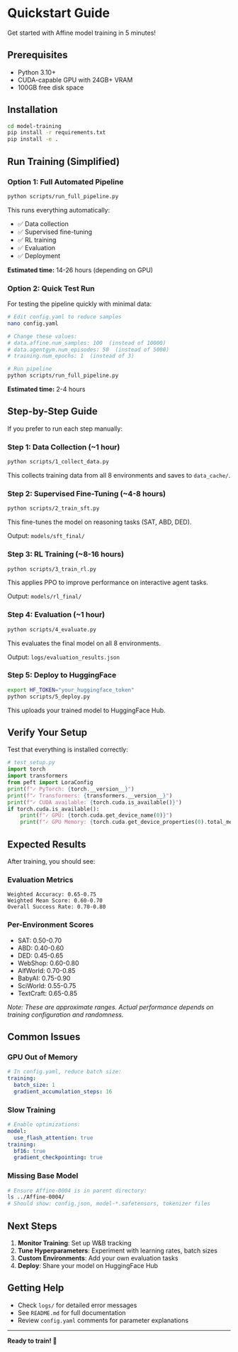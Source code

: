 # Quickstart Guide

Get started with Affine model training in 5 minutes!

## Prerequisites

- Python 3.10+
- CUDA-capable GPU with 24GB+ VRAM
- 100GB free disk space

## Installation

```bash
cd model-training
pip install -r requirements.txt
pip install -e .
```

## Run Training (Simplified)

### Option 1: Full Automated Pipeline

```bash
python scripts/run_full_pipeline.py
```

This runs everything automatically:
- ✅ Data collection
- ✅ Supervised fine-tuning
- ✅ RL training
- ✅ Evaluation
- ✅ Deployment

**Estimated time:** 14-26 hours (depending on GPU)

### Option 2: Quick Test Run

For testing the pipeline quickly with minimal data:

```bash
# Edit config.yaml to reduce samples
nano config.yaml

# Change these values:
# data.affine.num_samples: 100  (instead of 10000)
# data.agentgym.num_episodes: 50  (instead of 5000)
# training.num_epochs: 1  (instead of 3)

# Run pipeline
python scripts/run_full_pipeline.py
```

**Estimated time:** 2-4 hours

## Step-by-Step Guide

If you prefer to run each step manually:

### Step 1: Data Collection (~1 hour)

```bash
python scripts/1_collect_data.py
```

This collects training data from all 8 environments and saves to `data_cache/`.

### Step 2: Supervised Fine-Tuning (~4-8 hours)

```bash
python scripts/2_train_sft.py
```

This fine-tunes the model on reasoning tasks (SAT, ABD, DED).

Output: `models/sft_final/`

### Step 3: RL Training (~8-16 hours)

```bash
python scripts/3_train_rl.py
```

This applies PPO to improve performance on interactive agent tasks.

Output: `models/rl_final/`

### Step 4: Evaluation (~1 hour)

```bash
python scripts/4_evaluate.py
```

This evaluates the final model on all 8 environments.

Output: `logs/evaluation_results.json`

### Step 5: Deploy to HuggingFace

```bash
export HF_TOKEN="your_huggingface_token"
python scripts/5_deploy.py
```

This uploads your trained model to HuggingFace Hub.

## Verify Your Setup

Test that everything is installed correctly:

```python
# test_setup.py
import torch
import transformers
from peft import LoraConfig
print(f"✓ PyTorch: {torch.__version__}")
print(f"✓ Transformers: {transformers.__version__}")
print(f"✓ CUDA available: {torch.cuda.is_available()}")
if torch.cuda.is_available():
    print(f"✓ GPU: {torch.cuda.get_device_name(0)}")
    print(f"✓ GPU Memory: {torch.cuda.get_device_properties(0).total_memory / 1e9:.1f} GB")
```

## Expected Results

After training, you should see:

### Evaluation Metrics
```
Weighted Accuracy: 0.65-0.75
Weighted Mean Score: 0.60-0.70
Overall Success Rate: 0.70-0.80
```

### Per-Environment Scores
- SAT: 0.50-0.70
- ABD: 0.40-0.60
- DED: 0.45-0.65
- WebShop: 0.60-0.80
- AlfWorld: 0.70-0.85
- BabyAI: 0.75-0.90
- SciWorld: 0.55-0.75
- TextCraft: 0.65-0.85

*Note: These are approximate ranges. Actual performance depends on training configuration and randomness.*

## Common Issues

### GPU Out of Memory

```yaml
# In config.yaml, reduce batch size:
training:
  batch_size: 1
  gradient_accumulation_steps: 16
```

### Slow Training

```yaml
# Enable optimizations:
model:
  use_flash_attention: true
training:
  bf16: true
  gradient_checkpointing: true
```

### Missing Base Model

```bash
# Ensure Affine-0004 is in parent directory:
ls ../Affine-0004/
# Should show: config.json, model-*.safetensors, tokenizer files
```

## Next Steps

1. **Monitor Training**: Set up W&B tracking
2. **Tune Hyperparameters**: Experiment with learning rates, batch sizes
3. **Custom Environments**: Add your own evaluation tasks
4. **Deploy**: Share your model on HuggingFace Hub

## Getting Help

- Check `logs/` for detailed error messages
- See `README.md` for full documentation
- Review `config.yaml` comments for parameter explanations

---

**Ready to train! 🚀**
